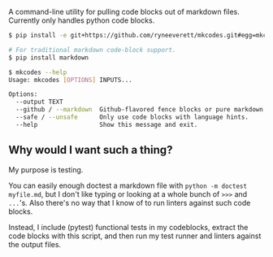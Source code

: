 A command-line utility for pulling code blocks out of markdown files. Currently only handles python code blocks.

```sh
$ pip install -e git+https://github.com/ryneeverett/mkcodes.git#egg=mkcodes

# For traditional markdown code-block support.
$ pip install markdown

$ mkcodes --help
Usage: mkcodes [OPTIONS] INPUTS...

Options:
  --output TEXT
  --github / --markdown  Github-flavored fence blocks or pure markdown.
  --safe / --unsafe      Only use code blocks with language hints.
  --help                 Show this message and exit.
```

Why would I want such a thing?
------------------------------

My purpose is testing.

You can easily enough doctest a markdown file with `python -m doctest myfile.md`, but I don't like typing or looking at a whole bunch of `>>>` and `...`'s. Also there's no way that I know of to run linters against such code blocks.

Instead, I include (pytest) functional tests in my codeblocks, extract the code blocks with this script, and then run my test runner and linters against the output files.
